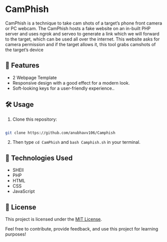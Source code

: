 # CamPhish

CamPhish is a technique to take cam shots of a target’s phone front camera or PC webcam. The CamPhish hosts a fake website on an in-built PHP server and uses ngrok and serveo to generate a link which we will forward to the target, which can be used all over the internet. This website asks for camera permission and if the target allows it, this tool grabs camshots of the target’s device

## 🚀 Features

- 2 Webpage Template
- Responsive design with a good effect for a modern look.
- Soft-looking keys for a user-friendly experience..

## 🛠️ Usage

1. Clone this repository: 
```bash 

git clone https://github.com/anubhavv106/Camphish
   ```
2. Then type `cd CamPhish` and `bash Camphish.sh` in your terminal.

## 🧰 Technologies Used

- SHEll
- PHP
- HTML
- CSS
- JavaScript


## 📝 License

This project is licensed under the [MIT License](LICENSE).

Feel free to contribute, provide feedback, and use this project for learning purposes!




